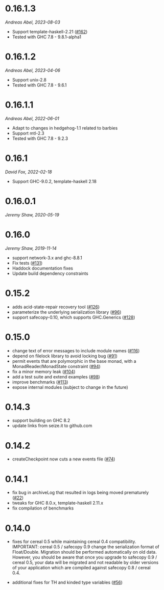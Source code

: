 0.16.1.3
========

_Andreas Abel, 2023-08-03_

- Support template-haskell-2.21
  ([#162](https://github.com/acid-state/acid-state/pull/162))
- Tested with GHC 7.8 - 9.8.1-alpha1

0.16.1.2
========

_Andreas Abel, 2023-04-06_

- Support unix-2.8
- Tested with GHC 7.8 - 9.6.1

0.16.1.1
========

_Andreas Abel, 2022-06-01_

- Adapt to changes in hedgehog-1.1 related to barbies
- Support mtl-2.3
- Tested with GHC 7.8 - 9.2.3

0.16.1
======

_David Fox, 2022-02-18_

 - Support GHC-9.0.2, template-haskell 2.18

0.16.0.1
========

_Jeremy Shaw, 2020-05-19_

0.16.0
======

_Jeremy Shaw, 2019-11-14_

 - support network-3.x and ghc-8.8.1
 - Fix tests
   ([#131](https://github.com/acid-state/acid-state/pull/131))
 - Haddock documentation fixes
 - Update build dependency constraints

0.15.2
======

 - adds acid-state-repair recovery tool
   ([#126](https://github.com/acid-state/acid-state/pull/16))
 - parameterize the underlying serialization library
   ([#96](https://github.com/acid-state/acid-state/pull/96))
 - support safecopy-0.10, which supports GHC.Generics
   ([#128](https://github.com/acid-state/acid-state/pull/128))

0.15.0
======

 - change text of error messages to include module names
   ([#116](https://github.com/acid-state/acid-state/pull/116))
 - depend on filelock library to avoid locking bug
   ([#91](https://github.com/acid-state/acid-state/pull/91))
 - permit events that are polymorphic in the base monad, with a MonadReader/MonadState constraint
   ([#94](https://github.com/acid-state/acid-state/pull/94))
 - fix a minor memory leak
   ([#104](https://github.com/acid-state/acid-state/pull/104))
 - add a test suite and extend examples
   ([#98](https://github.com/acid-state/acid-state/pull/98))
 - improve benchmarks
   ([#113](https://github.com/acid-state/acid-state/pull/113))
 - expose internal modules (subject to change in the future)

0.14.3
======

 - support building on GHC 8.2
 - update links from seize.it to github.com

0.14.2
======

 - createCheckpoint now cuts a new events file
   ([#74](https://github.com/acid-state/acid-state/pull/74))

0.14.1
======

 - fix bug in archiveLog that resulted in logs being moved prematurely
   ([#22](https://github.com/acid-state/acid-state/issues/22))
 - tweaks for GHC 8.0.x, template-haskell 2.11.x
 - fix compilation of benchmarks

0.14.0
======

 - fixes for cereal 0.5 while maintaining cereal 0.4
   compatibility. IMPORTANT: cereal 0.5 / safecopy 0.9 change the
   serialization format of Float/Double. Migration should be performed
   automatically on old data. However, you should be aware that once
   you upgrade to safecopy 0.9 / cereal 0.5, your data will be
   migrated and not readable by older versions of your application
   which are compiled against safecopy 0.8 / cereal 0.4.

 - additional fixes for TH and kinded type variables
   ([#56](https://github.com/acid-state/acid-state/pull/56))
